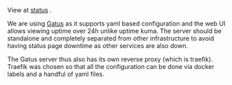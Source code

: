 View at [status](https://status.protokolla.fi/) .

We are using [Gatus](https://github.com/TwiN/gatus) as it supports yaml based configuration and the web UI allows viewing uptime over 24h unlike uptime kuma. The server should be standalone and completely separated from other infrastructure to avoid having status page downtime as other services are also down. 

The Gatus server thus also has its own reverse proxy (which is traefik). Traefik was chosen so that all the configuration can be done via docker labels and a handful of yaml files.